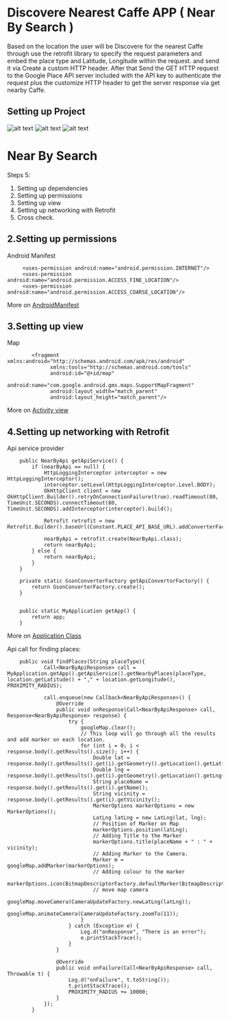 
 # Discovere Nearest Caffe APP ( Near By Search )
 Based on the location the user will be Discovere for the nearest Caffe through use the retrofit library to specify the request parameters and embed the place type and Latitude, Longitude within the request. and send it via Create a custom HTTP header. After that Send the GET HTTP request to the Google Place API server included with the API key to authenticate the request plus the customize HTTP header to get the server response via get nearby Caffe.


Setting up Project
---------------------------
![alt text](https://d.top4top.net/p_10789bmu12.png)
![alt text](https://c.top4top.net/p_1078ben271.png)
![alt text](https://e.top4top.net/p_10784bje43.png)


# Near By Search
Steps 5:
1. Setting up dependencies
2. Setting up permissions
3. Setting up view
4. Setting up networking with Retrofit
5. Cross check.




2.Setting up permissions
-----------------------------------
Android Manifest
````
     <uses-permission android:name="android.permission.INTERNET"/>
     <uses-permission android:name="android.permission.ACCESS_FINE_LOCATION"/>
     <uses-permission android:name="android.permission.ACCESS_COARSE_LOCATION"/>
````
More on <a href="./app/src/main/AndroidManifest.xml">AndroidManifest</a>



3.Setting up view
-----------------------------------
Map
````
        <fragment xmlns:android="http://schemas.android.com/apk/res/android"
              xmlns:tools="http://schemas.android.com/tools"
              android:id="@+id/map"
              android:name="com.google.android.gms.maps.SupportMapFragment"
              android:layout_width="match_parent"
              android:layout_height="match_parent"/>
````
More on <a href="./app/src/main/res/layout/activity_search_near_by_places.xml">Activity view</a>

4.Setting up networking with Retrofit
-----------------------------------

Api service provider
````
    public NearByApi getApiService() {
        if (nearByApi == null) {
            HttpLoggingInterceptor interceptor = new HttpLoggingInterceptor();
            interceptor.setLevel(HttpLoggingInterceptor.Level.BODY);
            OkHttpClient client = new OkHttpClient.Builder().retryOnConnectionFailure(true).readTimeout(80, TimeUnit.SECONDS).connectTimeout(80, TimeUnit.SECONDS).addInterceptor(interceptor).build();
            
            Retrofit retrofit = new Retrofit.Builder().baseUrl(Constant.PLACE_API_BASE_URL).addConverterFactory(getApiConvertorFactory()).client(client).build();
            
            nearByApi = retrofit.create(NearByApi.class);
            return nearByApi;
        } else {
            return nearByApi;
        }
    }
    
    private static GsonConverterFactory getApiConvertorFactory() {
        return GsonConverterFactory.create();
    }
    
    
    public static MyApplication getApp() {
        return app;
    }
````
More on <a href="./app/src/main/java/com/parthdave/nearbysearch/MyApplication.java">Application Class</a>

Api call for finding places:
````
    public void findPlaces(String placeType){
            Call<NearByApiResponse> call = MyApplication.getApp().getApiService().getNearbyPlaces(placeType, location.getLatitude() + "," + location.getLongitude(), PROXIMITY_RADIUS);
        
            call.enqueue(new Callback<NearByApiResponse>() {
                @Override
                public void onResponse(Call<NearByApiResponse> call, Response<NearByApiResponse> response) {
                    try {
                        googleMap.clear();
                        // This loop will go through all the results and add marker on each location.
                        for (int i = 0; i < response.body().getResults().size(); i++) {
                            Double lat = response.body().getResults().get(i).getGeometry().getLocation().getLat();
                            Double lng = response.body().getResults().get(i).getGeometry().getLocation().getLng();
                            String placeName = response.body().getResults().get(i).getName();
                            String vicinity = response.body().getResults().get(i).getVicinity();
                            MarkerOptions markerOptions = new MarkerOptions();
                            LatLng latLng = new LatLng(lat, lng);
                            // Position of Marker on Map
                            markerOptions.position(latLng);
                            // Adding Title to the Marker
                            markerOptions.title(placeName + " : " + vicinity);
                            // Adding Marker to the Camera.
                            Marker m = googleMap.addMarker(markerOptions);
                            // Adding colour to the marker
                            markerOptions.icon(BitmapDescriptorFactory.defaultMarker(BitmapDescriptorFactory.HUE_RED));
                            // move map camera
                            googleMap.moveCamera(CameraUpdateFactory.newLatLng(latLng));
                            googleMap.animateCamera(CameraUpdateFactory.zoomTo(11));
                        }
                    } catch (Exception e) {
                        Log.d("onResponse", "There is an error");
                        e.printStackTrace();
                    }
                }
        
                @Override
                public void onFailure(Call<NearByApiResponse> call, Throwable t) {
                    Log.d("onFailure", t.toString());
                    t.printStackTrace();
                    PROXIMITY_RADIUS += 10000;
                }
            });
        }
````


